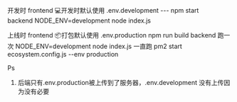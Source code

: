 开发时
frontend
💻开发时默认使用 .env.development --- npm start  
backend 
NODE_ENV=development node index.js


上线时
frontend
📦打包默认使用 .env.production 
npm run build
backend
跑一次
NODE_ENV=development node index.js
一直跑
pm2 start ecosystem.config.js --env production 


Ps
1. 后端只有.env.production被上传到了服务器，.env.development 没有上传因为没有必要
